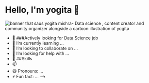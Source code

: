 # Hello, I'm yogita 👋

<img src= "https://images-wixmp-ed30a86b8c4ca887773594c2.wixmp.com/f/4dcc26a9-145f-4a22-a6e7-803606c769cb/dbegtzg-50fa7736-d447-4677-be06-f9ed4c460684.jpg?token=eyJ0eXAiOiJKV1QiLCJhbGciOiJIUzI1NiJ9.eyJzdWIiOiJ1cm46YXBwOjdlMGQxODg5ODIyNjQzNzNhNWYwZDQxNWVhMGQyNmUwIiwiaXNzIjoidXJuOmFwcDo3ZTBkMTg4OTgyMjY0MzczYTVmMGQ0MTVlYTBkMjZlMCIsIm9iaiI6W1t7InBhdGgiOiJcL2ZcLzRkY2MyNmE5LTE0NWYtNGEyMi1hNmU3LTgwMzYwNmM3NjljYlwvZGJlZ3R6Zy01MGZhNzczNi1kNDQ3LTQ2NzctYmUwNi1mOWVkNGM0NjA2ODQuanBnIn1dXSwiYXVkIjpbInVybjpzZXJ2aWNlOmZpbGUuZG93bmxvYWQiXX0.DM4kmjDelwO1-AjGhewAkPwLODZFv5gXvBpmXkI_c6o" alt= "banner that saus yogita mishra- Data science , content creator and community organizer alongside a cartoon illustration of yogita">

- 🔭 ###Actively looking for Data Science job
- 🌱 I’m currently learning ...
- 👯 I’m looking to collaborate on ...
- 🤔 I’m looking for help with ...
- 💬 ##Skills
- 📫 
- 😄 Pronouns: ...
- ⚡ Fun fact: ...
-->
